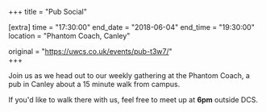 +++
title = "Pub Social"

[extra]
time = "17:30:00"
end_date = "2018-06-04"
end_time = "19:30:00"
location = "Phantom Coach, Canley"

original = "https://uwcs.co.uk/events/pub-t3w7/"    
+++

Join us as we head out to our weekly gathering at the Phantom Coach, a pub in Canley about a 15 minute walk from campus.

  

If you'd like to walk there with us, feel free to meet up at **6pm** outside DCS.

